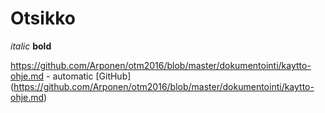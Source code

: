 # Otsikko
*italic*
**bold**

  
  
  
  https://github.com/Arponen/otm2016/blob/master/dokumentointi/kaytto-ohje.md - automatic
[GitHub] (https://github.com/Arponen/otm2016/blob/master/dokumentointi/kaytto-ohje.md)





